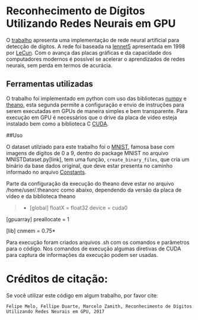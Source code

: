 # Reconhecimento de Dígitos Utilizando Redes Neurais em GPU

O [trabalho](https://github.com/felipe-melo/Lenet5/blob/master/TCC_Felipe_Melo.pdf) apresenta uma implementação de rede neural artificial para detecção de dígitos. A rede
foi baseada na [lennet5](http://yann.lecun.com/exdb/lenet/) apresentada em 1998 por [LeCun](http://yann.lecun.com/index.html). Com o avança das placas gráficas e da capacidade dos
computadores modernos é possível se acelerar o aprendizados de redes neurais, sem perda em termos de acurácia.

## Ferramentas utilizadas

O trabalho foi implementado em python com uso das bibliotecas [numpy](http://www.numpy.org/) e [theano](http://deeplearning.net/software/theano/), esta segunda permite a configuração
e envio de instruções para serem executadas em GPUs de maneira simples e bem transparente. Para execução em GPU é necessários que o drive da placa
de vídeo esteja instalado bem como a biblioteca C [CUDA](https://developer.nvidia.com/cuda-zone).

##Uso

O dataset utilziado para este trabalho foi o [MNIST](http://yann.lecun.com/exdb/mnist/), famosa base com imagens de dígitos de 0 a 9, dentro do package MNIST
no arquivo MNISTDataset.py[link], tem uma função, ```create_binary_files```, que cria um binário da base dados original, que deve estar
presenta no caminho informado no arquivo [Constants](https://github.com/felipe-melo/Lenet5/blob/master/util/Constants.py).

Parte da configuração da execução do theano deve estar no arquivo /home/user/.theanorc como abaixo, dependendo da versão da placa de vídeo e da biblioteca theano

>* [global]
floatX = float32
device = cuda0

[gpuarray]
preallocate = 1

[lib]
cnmem = 0.75*

Para execução foram criados arquivos .sh com os comandos e parâmetros para o código. Nos comandos de execução algumas diretivas de CUDA para captura de informações da
execução podem ser usadas.

# Créditos de citação:
Se você utilizar este código em algum trabalho, por favor cite:

```Felipe Melo, Fellipe Duarte, Marcelo Zamith, Reconhecimento de Dígitos Utilizando Redes Neurais em GPU, 2017 ```
